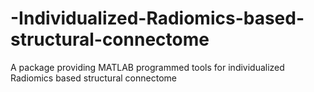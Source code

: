 # -Individualized-Radiomics-based-structural-connectome
A package providing MATLAB programmed tools for individualized Radiomics based structural connectome
